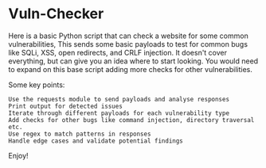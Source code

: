 # Vuln-Checker
Here is a basic Python script that can check a website for some common vulnerabilities,
This sends some basic payloads to test for common bugs like SQLi, XSS, open redirects, and CRLF injection. It doesn't cover everything, but can give you an idea where to start looking. You would need to expand on this base script adding more checks for other vulnerabilities.

Some key points:

    Use the requests module to send payloads and analyse responses
    Print output for detected issues
    Iterate through different payloads for each vulnerability type
    Add checks for other bugs like command injection, directory traversal etc.
    Use regex to match patterns in responses
    Handle edge cases and validate potential findings

Enjoy!

